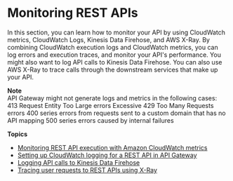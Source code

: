 # Monitoring REST APIs<a name="rest-api-monitor"></a>

In this section, you can learn how to monitor your API by using CloudWatch metrics, CloudWatch Logs, Kinesis Data Firehose, and AWS X\-Ray\. By combining CloudWatch execution logs and CloudWatch metrics, you can log errors and execution traces, and monitor your API's performance\. You might also want to log API calls to Kinesis Data Firehose\. You can also use AWS X\-Ray to trace calls through the downstream services that make up your API\.

**Note**  
API Gateway might not generate logs and metrics in the following cases:  
413 Request Entity Too Large errors
Excessive 429 Too Many Requests errors
400 series errors from requests sent to a custom domain that has no API mapping
500 series errors caused by internal failures

**Topics**
+ [Monitoring REST API execution with Amazon CloudWatch metrics](monitoring-cloudwatch.md)
+ [Setting up CloudWatch logging for a REST API in API Gateway](set-up-logging.md)
+ [Logging API calls to Kinesis Data Firehose](apigateway-logging-to-kinesis.md)
+ [Tracing user requests to REST APIs using X\-Ray](apigateway-xray.md)